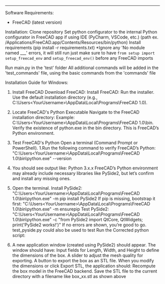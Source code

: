 -------------------------------------------------------------------
Software Requirements:
- FreeCAD (latest version)

Installation:
Clone repository 
Set python configurator to the internal Python configurator in FreeCAD app if using IDE (PyCharm, VSCode, etc.)
  (path ex. /Applications/FreeCAD.app/Contents/Resources/bin/python)
Install requirements (pip install -r requirements.txt)
*Ignore any 'No module named ___' errors, it will still run just make sure to have `from setup import setup_freecad_env` and `setup_freecad_env()` before any FreeCAD imports

Run main.py in the 'test' folder
All additional commands will be added in the 'test_commands' file, using the basic commands from the 'commands' file


Installation Guide for Windows:

1. Install FreeCAD
Download FreeCAD:
Install FreeCAD:
Run the installer.
Use the default installation directory (e.g., C:\Users\<YourUsername>\AppData\Local\Programs\FreeCAD 1.0).
2. Locate FreeCAD's Python Executable
Navigate to the FreeCAD installation directory:
Example: C:\Users\<YourUsername>\AppData\Local\Programs\FreeCAD 1.0\bin.
Verify the existence of python.exe in the bin directory. This is FreeCAD’s Python environment.
3. Test FreeCAD's Python
Open a terminal (Command Prompt or PowerShell).
1.Run the following command to verify FreeCAD’s Python:
"C:\Users\<YourUsername>\AppData\Local\Programs\FreeCAD 1.0\bin\python.exe" --version
2. You should see output like:
Python 3.x.x
FreeCAD’s Python environment may already include necessary libraries like PySide2, but let’s confirm and install any missing ones.
4. Open the terminal.
Install PySide2: "C:\Users\<YourUsername>\AppData\Local\Programs\FreeCAD 1.0\bin\python.exe" -m pip install PySide2
If pip is missing, bootstrap it first: "C:\Users\<YourUsername>\AppData\Local\Programs\FreeCAD 1.0\bin\python.exe" -m ensurepip
Test PySide2: "C:\Users\<YourUsername>\AppData\Local\Programs\FreeCAD 1.0\bin\python.exe" -c "from PySide2 import QtCore, QtWidgets; print('PySide2 works!')"
If no errors are shown, you’re good to go. test_pyside.py could also be used to test
Run the Corrected python script: 

5. A new application window (created using PySide2) should appear.
The window should have:
Input fields for Length, Width, and Height to define the dimensions of the box.
A slider to adjust the mesh quality for exporting.
A button to export the box as an STL file.
When you modify the dimensions or click Export STL, the application should:
Recompute the box model in the FreeCAD backend.
Save the STL file to the current directory with a filename like box_<length>x<width>x<height>.stl as shown above
